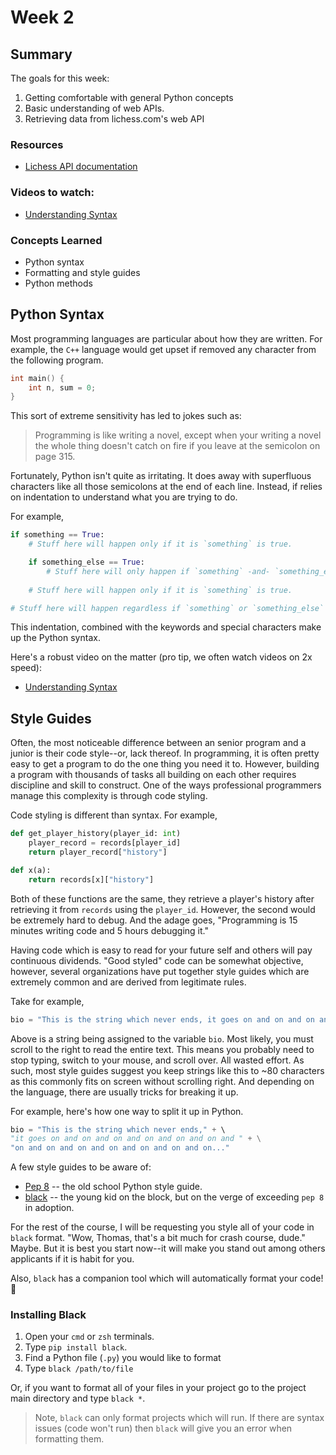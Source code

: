 # Week 2

## Summary
The goals for this week: 
1. Getting comfortable with general Python concepts
2. Basic understanding of web APIs.
3. Retrieving data from lichess.com's web API

### Resources
* [Lichess API documentation](https://lichess.org/api#section/Introduction/Endpoint)

### Videos to watch:
* [Understanding Syntax](https://www.youtube.com/watch?v=Y69OtFzeY-Y)
  
### Concepts Learned
* Python syntax
* Formatting and style guides
* Python methods


## Python Syntax
Most programming languages are particular about how they are written. For example, the `C++` language would get upset if removed any character from the following program.

```cpp
int main() {
    int n, sum = 0;
}
```

This sort of extreme sensitivity has led to jokes such as:

> Programming is like writing a novel, except when your writing a novel the whole thing doesn't catch on fire if you leave at the semicolon on page 315.

Fortunately, Python isn't quite as irritating. It does away with superfluous characters like all those semicolons at the end of each line. Instead, if relies on indentation to understand what you are trying to do.

For example,
```python
if something == True:
    # Stuff here will happen only if it is `something` is true.

    if something_else == True:
        # Stuff here will only happen if `something` -and- `something_else` are true
    
    # Stuff here will happen only if it is `something` is true.

# Stuff here will happen regardless if `something` or `something_else` are true.
```

This indentation, combined with the keywords and special characters make up the Python syntax.

Here's a robust video on the matter (pro tip, we often watch videos on 2x speed):

* [Understanding Syntax](https://www.youtube.com/watch?v=Y69OtFzeY-Y)


## Style Guides
Often, the most noticeable difference between an senior program and a junior is their code style--or, lack thereof.  In programming, it is often pretty easy to get a program to do the one thing you need it to. However, building a program with thousands of tasks all building on each other requires discipline and skill to construct.  One of the ways professional programmers manage this complexity is through code styling.

Code styling is different than syntax. For example,

```python
def get_player_history(player_id: int)
    player_record = records[player_id]
    return player_record["history"]

def x(a):
    return records[x]["history"]
```
Both of these functions are the same, they retrieve a player's history after retrieving it from `records` using the `player_id`. However, the second would be extremely hard to debug. And the adage goes, "Programming is 15 minutes writing code and 5 hours debugging it."

Having code which is easy to read for your future self and others will pay continuous dividends. "Good styled" code can be somewhat objective, however, several organizations have put together style guides which are extremely common and are derived from legitimate rules.

Take for example,
```python
bio = "This is the string which never ends, it goes on and on and on and on and on and on and on and on and on and on and on and on and on..."
```
Above is a string being assigned to the variable `bio`. Most likely, you must scroll to the right to read the entire text.  This means you probably need to stop typing, switch to your mouse, and scroll over. All wasted effort. As such, most style guides suggest you keep strings like this to ~80 characters as this commonly fits on screen without scrolling right. And depending on the language, there are usually tricks for breaking it up.

For example, here's how one way to split it up in Python.

```python
bio = "This is the string which never ends," + \ 
"it goes on and on and on and on and on and on and " + \
"on and on and on and on and on and on and on..."
```

A few style guides to be aware of:
* [Pep 8](https://peps.python.org/pep-0008/) -- the old school Python style guide.
* [black](https://black.readthedocs.io/en/stable/the_black_code_style/current_style.html) -- the young kid on the block, but on the verge of exceeding `pep 8` in adoption.

For the rest of the course, I will be requesting you style all of your code in `black` format. "Wow, Thomas, that's a bit much for crash course, dude." Maybe. But it is best you start now--it will make you stand out among others applicants if it is habit for you.

Also, `black` has a companion tool which will automatically format your code! 🎉

### Installing Black
1. Open your `cmd` or `zsh` terminals.
2. Type `pip install black`.
3. Find a Python file (`.py`) you would like to format
4. Type `black /path/to/file`

Or, if you want to format all of your files in your project go to the project main directory and type `black *`.

> Note, `black` can only format projects which will run. If there are syntax issues (code won't run) then `black` will give you an error when formatting them.
> 
